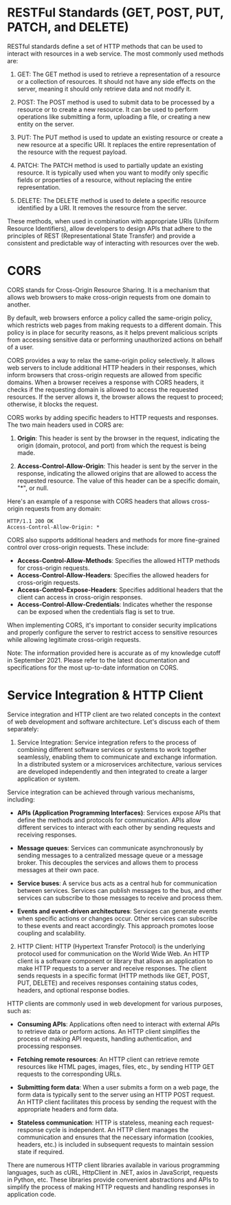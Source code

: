 # RESTFul Standards (GET, POST, PUT, PATCH, and DELETE) 

RESTful standards define a set of HTTP methods that can be used to interact with resources in a web service. The most commonly used methods are:

1. GET: The GET method is used to retrieve a representation of a resource or a collection of resources. It should not have any side effects on the server, meaning it should only retrieve data and not modify it.

2. POST: The POST method is used to submit data to be processed by a resource or to create a new resource. It can be used to perform operations like submitting a form, uploading a file, or creating a new entity on the server.

3. PUT: The PUT method is used to update an existing resource or create a new resource at a specific URI. It replaces the entire representation of the resource with the request payload.

4. PATCH: The PATCH method is used to partially update an existing resource. It is typically used when you want to modify only specific fields or properties of a resource, without replacing the entire representation.

5. DELETE: The DELETE method is used to delete a specific resource identified by a URI. It removes the resource from the server.

These methods, when used in combination with appropriate URIs (Uniform Resource Identifiers), allow developers to design APIs that adhere to the principles of REST (Representational State Transfer) and provide a consistent and predictable way of interacting with resources over the web.


# CORS

CORS stands for Cross-Origin Resource Sharing. It is a mechanism that allows web browsers to make cross-origin requests from one domain to another. 

By default, web browsers enforce a policy called the same-origin policy, which restricts web pages from making requests to a different domain. This policy is in place for security reasons, as it helps prevent malicious scripts from accessing sensitive data or performing unauthorized actions on behalf of a user.

CORS provides a way to relax the same-origin policy selectively. It allows web servers to include additional HTTP headers in their responses, which inform browsers that cross-origin requests are allowed from specific domains. When a browser receives a response with CORS headers, it checks if the requesting domain is allowed to access the requested resources. If the server allows it, the browser allows the request to proceed; otherwise, it blocks the request.

CORS works by adding specific headers to HTTP requests and responses. The two main headers used in CORS are:

1. **Origin**: This header is sent by the browser in the request, indicating the origin (domain, protocol, and port) from which the request is being made.

2. **Access-Control-Allow-Origin**: This header is sent by the server in the response, indicating the allowed origins that are allowed to access the requested resource. The value of this header can be a specific domain, "*", or null.

Here's an example of a response with CORS headers that allows cross-origin requests from any domain:

```
HTTP/1.1 200 OK
Access-Control-Allow-Origin: *
```

CORS also supports additional headers and methods for more fine-grained control over cross-origin requests. These include:

- **Access-Control-Allow-Methods**: Specifies the allowed HTTP methods for cross-origin requests.
- **Access-Control-Allow-Headers**: Specifies the allowed headers for cross-origin requests.
- **Access-Control-Expose-Headers**: Specifies additional headers that the client can access in cross-origin responses.
- **Access-Control-Allow-Credentials**: Indicates whether the response can be exposed when the credentials flag is set to true.

When implementing CORS, it's important to consider security implications and properly configure the server to restrict access to sensitive resources while allowing legitimate cross-origin requests.

Note: The information provided here is accurate as of my knowledge cutoff in September 2021. Please refer to the latest documentation and specifications for the most up-to-date information on CORS.


# Service Integration & HTTP Client

Service integration and HTTP client are two related concepts in the context of web development and software architecture. Let's discuss each of them separately:

1. Service Integration:
Service integration refers to the process of combining different software services or systems to work together seamlessly, enabling them to communicate and exchange information. In a distributed system or a microservices architecture, various services are developed independently and then integrated to create a larger application or system.

Service integration can be achieved through various mechanisms, including:

- **APIs (Application Programming Interfaces)**: Services expose APIs that define the methods and protocols for communication. APIs allow different services to interact with each other by sending requests and receiving responses.

- **Message queues**: Services can communicate asynchronously by sending messages to a centralized message queue or a message broker. This decouples the services and allows them to process messages at their own pace.

- **Service buses**: A service bus acts as a central hub for communication between services. Services can publish messages to the bus, and other services can subscribe to those messages to receive and process them.

- **Events and event-driven architectures**: Services can generate events when specific actions or changes occur. Other services can subscribe to these events and react accordingly. This approach promotes loose coupling and scalability.

2. HTTP Client:
HTTP (Hypertext Transfer Protocol) is the underlying protocol used for communication on the World Wide Web. An HTTP client is a software component or library that allows an application to make HTTP requests to a server and receive responses. The client sends requests in a specific format (HTTP methods like GET, POST, PUT, DELETE) and receives responses containing status codes, headers, and optional response bodies.

HTTP clients are commonly used in web development for various purposes, such as:

- **Consuming APIs**: Applications often need to interact with external APIs to retrieve data or perform actions. An HTTP client simplifies the process of making API requests, handling authentication, and processing responses.

- **Fetching remote resources**: An HTTP client can retrieve remote resources like HTML pages, images, files, etc., by sending HTTP GET requests to the corresponding URLs.

- **Submitting form data**: When a user submits a form on a web page, the form data is typically sent to the server using an HTTP POST request. An HTTP client facilitates this process by sending the request with the appropriate headers and form data.

- **Stateless communication**: HTTP is stateless, meaning each request-response cycle is independent. An HTTP client manages the communication and ensures that the necessary information (cookies, headers, etc.) is included in subsequent requests to maintain session state if required.

There are numerous HTTP client libraries available in various programming languages, such as cURL, HttpClient in .NET, axios in JavaScript, requests in Python, etc. These libraries provide convenient abstractions and APIs to simplify the process of making HTTP requests and handling responses in application code.

